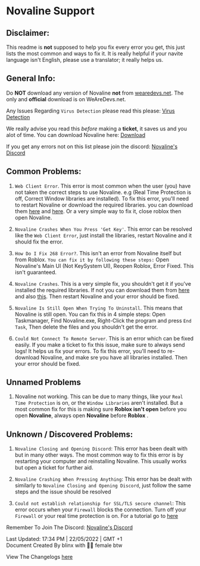 # Novaline Support

## Disclaimer:
This readme is **not** supposed to help you fix every error you get, this just lists the most common and ways to fix it.
It is really helpful if your navite language isn't English, please use a translator; it really helps us.

## General Info:
Do **NOT** download any version of Novaline **not** from [wearedevs.net](https://wearedevs.net). The only and **official** download is on WeAreDevs.net.


Any Issues Regarding `Virus Detection` please read this please: [Virus Detection](https://wearedevs.net/forum/t/572)


We really advise you read this *before* making a **ticket**, it saves us and you alot of time.
You can download Novaline here: [Download](https://wearedevs.net/d/Novaline)

If you get any errors not on this list please join the discord: [Novaline's Discord](https://discord.com/invite/semnXTdss2)

## Common Problems:
1. `Web Client Error`. This error is most common when the user (you) have not taken the correct steps to use Novaline. e.g (Real Time Protection is off, Correct Window libraries are installed). To fix this error, you'll need to restart Novaline or download the required libraries. you can download them [here](https://aka.ms/vs/17/release/vc_redist.x64.exe) and [here](https://dotnet.microsoft.com/en-us/download/dotnet-framework). Or a very simple way to fix it, close roblox then open Novaline.



2. `Novaline Crashes When You Press 'Get Key'`. This error can be resolved like the `Web Client Error`, just install the libraries, restart Novaline and it should fix the error.



3. `How Do I Fix 268 Error?`. This isn't an error from Novaline itself but from Roblox. ``You can fix it by following these steps:`` Open Novaline's Main UI (Not KeySystem UI), Reopen Roblox, Error Fixed. This isn't guaranteed.    


 
4. `Novaline Crashes`. This is a very simple fix, you shouldn't get it if you've installed the required libraries. If not you can download them from [here](https://aka.ms/vs/17/release/vc_redist.x64.exe) and also [this](https://dotnet.microsoft.com/en-us/download/dotnet-framework). Then restart Novaline and your error should be fixed.



6. `Novaline Is Still Open When Trying To Uninstall`. This means that Novaline is still open. You can fix this in 4 simple steps: Open Taskmanager, Find Novaline.exe, Right-Click the program and press `End Task`, Then delete the files and you shouldn't get the error.



5. `Could Not Connect To Remote Server`. This is an error which can be fixed easily. If you make a ticket to fix this issue, make sure to always send logs! It helps us fix your errors. To fix this error, you'll need to re-download Novaline, and make sre you have all libraries installed. Then your error should be fixed.

## Unnamed Problems

1. Novaline not working. This can be due to many things, like your `Real Time Protection` is on, or the `Window Libraries` aren't installed. But a most common fix for this is making sure **Roblox isn't open** before you open **Novaline**, always open **Novaline** before **Roblox** .


## Unknown / Discovered Problems:
1. `Novaline Closing and Opening Discord`: This error has been dealt with but in many other ways. The most common way to fix this error is by restarting your computer and reinstalling Novaline. This usually works but open a ticket for further aid.



2. `Novaline Crashing When Pressing Anything`: This error has be dealt with similarly to `Novaline Closing and Opening Discord`, just follow the same steps and the issue should be resolved



3. `Could not establish relationship for SSL/TLS secure channel`: This error occurs when your `Firewall` blocks the connection. Turn off your `Firewall` or your real time protection is on. For a tutorial go to [here](https://www.linksys.com/us/support-article?articleNum=143654)

Remember To Join The Discord: [Novaline's Discord](https://discord.com/invite/semnXTdss2)





Last Updated: 17:34 PM | 22/05/2022 | GMT +1                                                                                                        
Document Created By blinx with 🖤😽 female btw


View The Changelogs [here](https://github.com/blinx-co/Novaline-ReadMe-Page/blob/main/changelogs.md)
